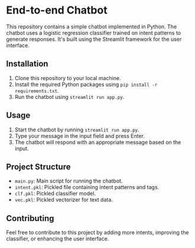 
# End-to-end Chatbot

This repository contains a simple chatbot implemented in Python. The chatbot uses a logistic regression classifier trained on intent patterns to generate responses. It's built using the Streamlit framework for the user interface.

## Installation

1. Clone this repository to your local machine.
2. Install the required Python packages using `pip install -r requirements.txt`.
3. Run the chatbot using `streamlit run app.py`.

## Usage

1. Start the chatbot by running `streamlit run app.py`.
2. Type your message in the input field and press Enter.
3. The chatbot will respond with an appropriate message based on the input.

## Project Structure

- `main.py`: Main script for running the chatbot.
- `intent.pkl`: Pickled file containing intent patterns and tags.
- `clf.pkl`: Pickled classifier model.
- `vec.pkl`: Pickled vectorizer for text data.

## Contributing

Feel free to contribute to this project by adding more intents, improving the classifier, or enhancing the user interface.
